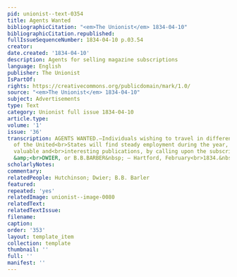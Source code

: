 ```yaml
---
pid: unionist--text-0354
title: Agents Wanted
bibliographicCitation: "<em>The Unionist</em> 1834-04-10"
bibliographicCitation.republished: 
fullIssueSequenceNumber: 1834-04-10 p.03.54
creator: 
date.created: '1834-04-10'
description: Agents for selling magazine subscriptions
language: English
publisher: The Unionist
IsPartOf: 
rights: https://creativecommons.org/publicdomain/mark/1.0/
source: "<em>The Unionist</em> 1834-04-10"
subject: Advertisements
type: Text
category: Unionist full issue 1834-04-10
article.type: 
volume: '1'
issue: '36'
transcription: AGENTS WANTED.—Individuals wishing to travel in different sections
  of the United<br>States will find steady employment during the year, circulating
  valuable and<br>interesting publications, by calling upon the subscribers, HUTCHINSON
  &amp;<br>DWIER, or B.B.BARBER&nbsp; – Hartford, February<br>1834.&nbsp;&nbsp;&nbsp;&nbsp;&nbsp;&nbsp;&nbsp;&nbsp;&nbsp;&nbsp;&nbsp;&nbsp;&nbsp;&nbsp;&nbsp;&nbsp;&nbsp;&nbsp;&nbsp;&nbsp;&nbsp;&nbsp;&nbsp;&nbsp;&nbsp;&nbsp;<br>m6<br>
scholarlyNotes: 
commentary: 
relatedPeople: Hutchinson; Dwier; B.B. Barler
featured: 
repeated: 'yes'
relatedImage: unionist--image-0080
relatedText: 
relatedTextIssue: 
filename: 
caption: 
order: '353'
layout: template_item
collection: template
thumbnail: ''
full: ''
manifest: ''
---
```

